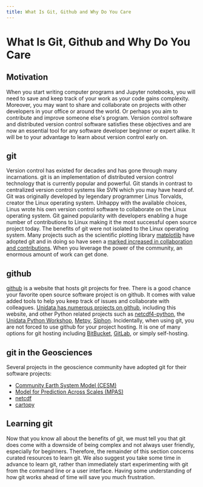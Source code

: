 ```yaml
---
title: What Is Git, Github and Why Do You Care
---
```


# What Is Git, Github and Why Do You Care

## Motivation

When you start writing computer programs and Jupyter notebooks, you will need to save and keep track of your work as your code gains complexity. Moreover, you may want to share and collaborate on projects with other developers in your office or around the world. Or perhaps you aim to contribute and improve someone else's program. Version control software and distributed version control software satisfies these objectives and are now an essential tool for any software developer beginner or expert alike. It will be to your advantage to learn about version control early on.

## git

Version control has existed for decades and has gone through many incarnations. git is an implementation of distributed  version control technology that is currently popular and powerful. Git stands in contrast to centralized version control systems like SVN which you may have heard of. Git was originally developed by legendary programmer Linus Torvalds, creator the Linux operating system. Unhappy with the available choices, Linus wrote his own version control software to collaborate on the Linux operating system. Git gained popularity with developers enabling a huge number of contributions to Linux making it the most successful open source project today. The benefits of git were not isolated to the Linux operating system. Many projects such as the scientific plotting library [matplotlib](http://matplotlib.org/) have adopted git and in doing so have seen a [marked increased in collaboration and contributions](https://jakevdp.github.io/blog/2012/09/20/why-python-is-the-last/). When you leverage the power of the community, an enormous amount of work can get done.

## github

[github](https://github.com/) is a website that hosts git projects for free. There is a good chance your favorite open source software project is on github. It comes with value added tools to help you keep track of issues and collaborate with colleagues. [Unidata has numerous projects on github](https://github.com/Unidata/netcdf-c), including this website, and other Python related projects such as [netcdf4-python](https://github.com/Unidata/netcdf4-python), the [Unidata Python Workshop](https://github.com/Unidata/unidata-python-workshop), [Metpy](https://github.com/metpy/MetPy), [Siphon](https://github.com/Unidata/siphon). Incidentally, when using git, you are not forced to use github for your project hosting. It is one of many options for git hosting including [BitBucket](https://bitbucket.org/), [GitLab](https://gitlab.com), or simply self-hosting.

## git in the Geosciences

Several projects in the geoscience community have adopted git for their software projects:

-   [Community Earth System Model (CESM)](https://github.com/CESM-Development)
-   [Model for Prediction Across Scales (MPAS)](https://github.com/MPAS-Dev)
-   [netcdf](https://github.com/Unidata/netcdf-c)
-   [cartopy](https://github.com/SciTools/cartopy)

## Learning git

Now that you know all about the benefits of git, we must tell you that git does come with a downside of being complex and not always user friendly, especially for beginners. Therefore, the remainder of this section concerns curated resources to learn git. We also suggest you take some time in advance to learn git, rather than immediately start experimenting with git from the command line or a user interface. Having some understanding of how git works ahead of time will save you much frustration.
